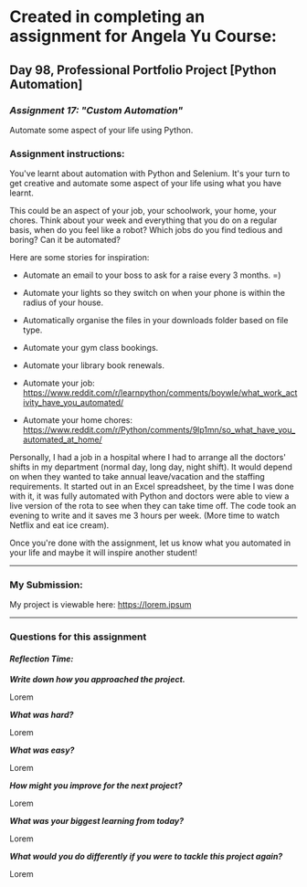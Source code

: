 # Created in completing an assignment for Angela Yu Course:

## **Day 98, Professional Portfolio Project [Python Automation]**

### **_Assignment 17: "Custom Automation"_**

Automate some aspect of your life using Python.

### **Assignment instructions:**

You've learnt about automation with Python and Selenium. It's your turn to get creative
and automate some aspect of your life using what you have learnt.

This could be an aspect of your job, your schoolwork, your home, your chores. Think about
your week and everything that you do on a regular basis, when do you feel like a robot?
Which jobs do you find tedious and boring? Can it be automated?

Here are some stories for inspiration:

- Automate an email to your boss to ask for a raise every 3 months. =)

- Automate your lights so they switch on when your phone is within the radius of your
  house.

- Automatically organise the files in your downloads folder based on file type.

- Automate your gym class bookings.

- Automate your library book renewals.

- Automate your job:
  https://www.reddit.com/r/learnpython/comments/boywle/what_work_activity_have_you_automated/

- Automate your home chores:
  https://www.reddit.com/r/Python/comments/9lp1mn/so_what_have_you_automated_at_home/

Personally, I had a job in a hospital where I had to arrange all the doctors' shifts in
my department (normal day, long day, night shift). It would depend on when they wanted to
take annual leave/vacation and the staffing requirements. It started out in an Excel
spreadsheet, by the time I was done with it, it was fully automated with Python and
doctors were able to view a live version of the rota to see when they can take time off.
The code took an evening to write and it saves me 3 hours per week. (More time to watch
Netflix and eat ice cream).

Once you're done with the assignment, let us know what you automated in your life and
maybe it will inspire another student!

---

### My Submission:

My project is viewable here: https://lorem.ipsum

---

### **Questions for this assignment**

#### _Reflection Time:_

**_Write down how you approached the project._**

Lorem

**_What was hard?_**

Lorem

**_What was easy?_**

Lorem

**_How might you improve for the next project?_**

Lorem

**_What was your biggest learning from today?_**

Lorem

**_What would you do differently if you were to tackle this project again?_**

Lorem